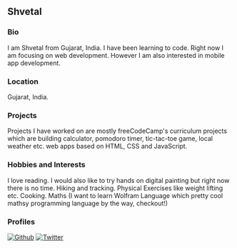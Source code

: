 ## Shvetal

### Bio
I am Shvetal from Gujarat, India. I have been learning to code. Right now I am focusing on web development. However I am also interested in mobile app development. 

### Location
Gujarat, India.

### Projects
Projects I have worked on are mostly freeCodeCamp's curriculum projects which are building calculator, pomodoro timer, tic-tac-toe game, local weather etc. web apps based on HTML, CSS and JavaScript. 

### Hobbies and Interests
I love reading. I would also like to try hands on digital painting but right now there is no time. Hiking and tracking. Physical Exercises like weight lifting etc. Cooking. Maths (I want to learn Wolfram Language which pretty cool mathsy programming language by the way, checkout!)

### Profiles
[![Github][github-img]](https://github.com/verv0eren)
[![Twitter][twitter-img]](https://twitter.com/verv0eren)

<!-- Don't edit the below 2 lines -->
[twitter-img]: https://i.imgur.com/wWzX9uB.png
[github-img]: https://i.imgur.com/9I6NRUm.png